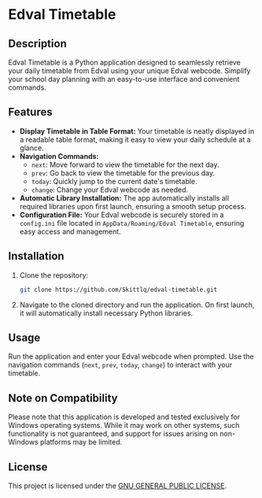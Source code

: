 # Edval Timetable

## Description
Edval Timetable is a Python application designed to seamlessly retrieve your daily timetable from Edval using your unique Edval webcode. Simplify your school day planning with an easy-to-use interface and convenient commands.

## Features
- **Display Timetable in Table Format:** Your timetable is neatly displayed in a readable table format, making it easy to view your daily schedule at a glance.
- **Navigation Commands:**
  - `next`: Move forward to view the timetable for the next day.
  - `prev`: Go back to view the timetable for the previous day.
  - `today`: Quickly jump to the current date's timetable.
  - `change`: Change your Edval webcode as needed.
- **Automatic Library Installation:** The app automatically installs all required libraries upon first launch, ensuring a smooth setup process.
- **Configuration File:** Your Edval webcode is securely stored in a `config.ini` file located in `AppData/Roaming/Edval Timetable`, ensuring easy access and management.

## Installation
1. Clone the repository:
   ```bash
   git clone https://github.com/Skittlq/edval-timetable.git
   ```
2. Navigate to the cloned directory and run the application. On first launch, it will automatically install necessary Python libraries.

## Usage
Run the application and enter your Edval webcode when prompted. Use the navigation commands (`next`, `prev`, `today`, `change`) to interact with your timetable.

## Note on Compatibility
Please note that this application is developed and tested exclusively for Windows operating systems. While it may work on other systems, such functionality is not guaranteed, and support for issues arising on non-Windows platforms may be limited.

## License
This project is licensed under the [GNU GENERAL PUBLIC LICENSE](LICENSE).
